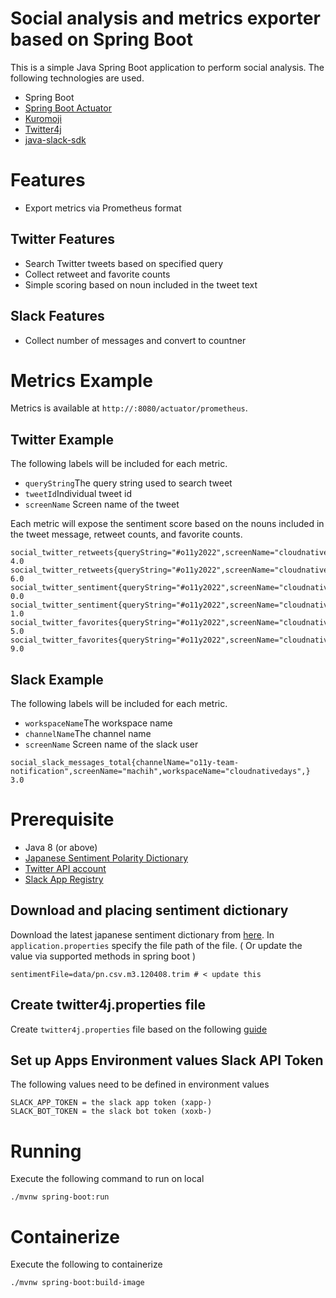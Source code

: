 # Social analysis and metrics exporter based on Spring Boot

This is a simple Java Spring Boot application to perform social analysis. The following technologies are used.

- Spring Boot
- [Spring Boot Actuator](https://docs.spring.io/spring-boot/docs/current/reference/html/actuator.html)  
- [Kuromoji](https://www.atilika.com/ja/kuromoji/)  
- [Twitter4j](https://twitter4j.org/en/index.html)
- [java-slack-sdk](https://github.com/slackapi/java-slack-sdk)

# Features
- Export metrics via Prometheus format
## Twitter Features
- Search Twitter tweets based on specified query
- Collect retweet and favorite counts  
- Simple scoring based on noun included in the tweet text
## Slack Features
- Collect number of messages and convert to countner

# Metrics Example   

Metrics is available at `http://:8080/actuator/prometheus`. 

## Twitter Example

The following labels will be included for each metric.   

- `queryString`The query string used to search tweet
- `tweetId`Individual tweet id
- `screenName` Screen name of the tweet

Each metric will expose the sentiment score based on the nouns included in the tweet message, retweet counts, and favorite counts.

```
social_twitter_retweets{queryString="#o11y2022",screenName="cloudnativedays",tweetId="1477776728152240129",} 4.0
social_twitter_retweets{queryString="#o11y2022",screenName="cloudnativedays",tweetId="1476023933744910340",} 6.0
social_twitter_sentiment{queryString="#o11y2022",screenName="cloudnativedays",tweetId="1477776728152240129",} 0.0
social_twitter_sentiment{queryString="#o11y2022",screenName="cloudnativedays",tweetId="1476023933744910340",} 1.0
social_twitter_favorites{queryString="#o11y2022",screenName="cloudnativedays",tweetId="1477776728152240129",} 5.0
social_twitter_favorites{queryString="#o11y2022",screenName="cloudnativedays",tweetId="1476023933744910340",} 9.0
```

## Slack Example

The following labels will be included for each metric.

- `workspaceName`The workspace name
- `channelName`The channel name
- `screenName` Screen name of the slack user

```
social_slack_messages_total{channelName="o11y-team-notification",screenName="machih",workspaceName="cloudnativedays",} 3.0
```


# Prerequisite

- Java 8 (or above)
- [Japanese Sentiment Polarity Dictionary](https://www.cl.ecei.tohoku.ac.jp/Open_Resources-Japanese_Sentiment_Polarity_Dictionary.html)
- [Twitter API account](https://developer.twitter.com/en/docs/twitter-api/getting-started/getting-access-to-the-twitter-api)
- [Slack App Registry](https://api.slack.com/apps)

## Download and placing sentiment dictionary

Download the latest japanese sentiment dictionary from [here](https://www.cl.ecei.tohoku.ac.jp/Open_Resources-Japanese_Sentiment_Polarity_Dictionary.html). In `application.properties` specify the file path of the file. 
( Or update the value via supported methods in spring boot )

```
sentimentFile=data/pn.csv.m3.120408.trim # < update this 
```

## Create twitter4j.properties file

Create `twitter4j.properties` file based on the following [guide](https://twitter4j.org/en/configuration.html)

## Set up Apps Environment values Slack API Token

The following values need to be defined in environment values

```
SLACK_APP_TOKEN = the slack app token (xapp-)
SLACK_BOT_TOKEN = the slack bot token (xoxb-)
```

# Running

Execute the following command to run on local

```
./mvnw spring-boot:run
```

# Containerize

Execute the following to containerize

```
./mvnw spring-boot:build-image
```